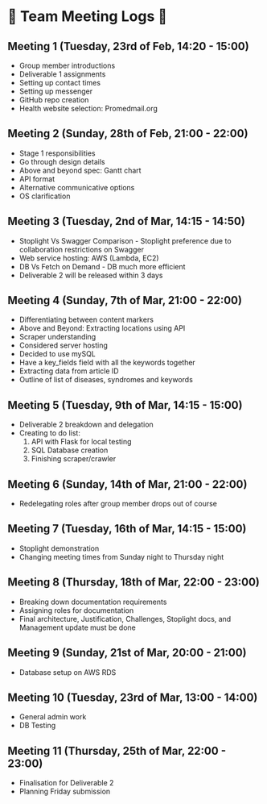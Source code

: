 # 🐔 Team Meeting Logs 🐔
## Meeting 1 (Tuesday, 23rd of Feb, 14:20 - 15:00)
* Group member introductions
* Deliverable 1 assignments
* Setting up contact times
* Setting up messenger
* GitHub repo creation
* Health website selection: Promedmail.org

## Meeting 2 (Sunday, 28th of Feb, 21:00 - 22:00)
* Stage 1 responsibilities
* Go through design details
* Above and beyond spec: Gantt chart
* API format
* Alternative communicative options
* OS clarification

## Meeting 3 (Tuesday, 2nd of Mar, 14:15 - 14:50)
* Stoplight Vs Swagger Comparison - Stoplight preference due to collaboration restrictions on Swagger
* Web service hosting: AWS (Lambda, EC2)
* DB Vs Fetch on Demand - DB much more efficient
* Deliverable 2 will be released within 3 days

## Meeting 4 (Sunday, 7th of Mar, 21:00 - 22:00)
* Differentiating between content markers
* Above and Beyond: Extracting locations using API
* Scraper understanding
* Considered server hosting
* Decided to use mySQL
* Have a key_fields field with all the keywords together
* Extracting data from article ID
* Outline of list of diseases, syndromes and keywords

## Meeting 5 (Tuesday, 9th of Mar, 14:15 - 15:00)
* Deliverable 2 breakdown and delegation
* Creating to do list:
  1. API with Flask for local testing
  2. SQL Database creation
  3. Finishing scraper/crawler

## Meeting 6 (Sunday, 14th of Mar, 21:00 - 22:00)
* Redelegating roles after group member drops out of course

## Meeting 7 (Tuesday, 16th of Mar, 14:15 - 15:00)
* Stoplight demonstration
* Changing meeting times from Sunday night to Thursday night

## Meeting 8 (Thursday, 18th of Mar, 22:00 - 23:00)
* Breaking down documentation requirements
* Assigning roles for documentation
* Final architecture, Justification, Challenges, Stoplight docs, and Management update must be done

## Meeting 9 (Sunday, 21st of Mar, 20:00 - 21:00)
* Database setup on AWS RDS

## Meeting 10 (Tuesday, 23rd of Mar, 13:00 - 14:00)
* General admin work
* DB Testing

## Meeting 11 (Thursday, 25th of Mar, 22:00 - 23:00)
* Finalisation for Deliverable 2
* Planning Friday submission
